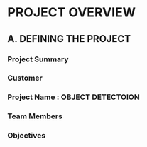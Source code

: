 # PROJECT OVERVIEW

## A. DEFINING THE PROJECT

### Project Summary 

### Customer

### Project Name : OBJECT DETECTOION

### Team Members

### Objectives
